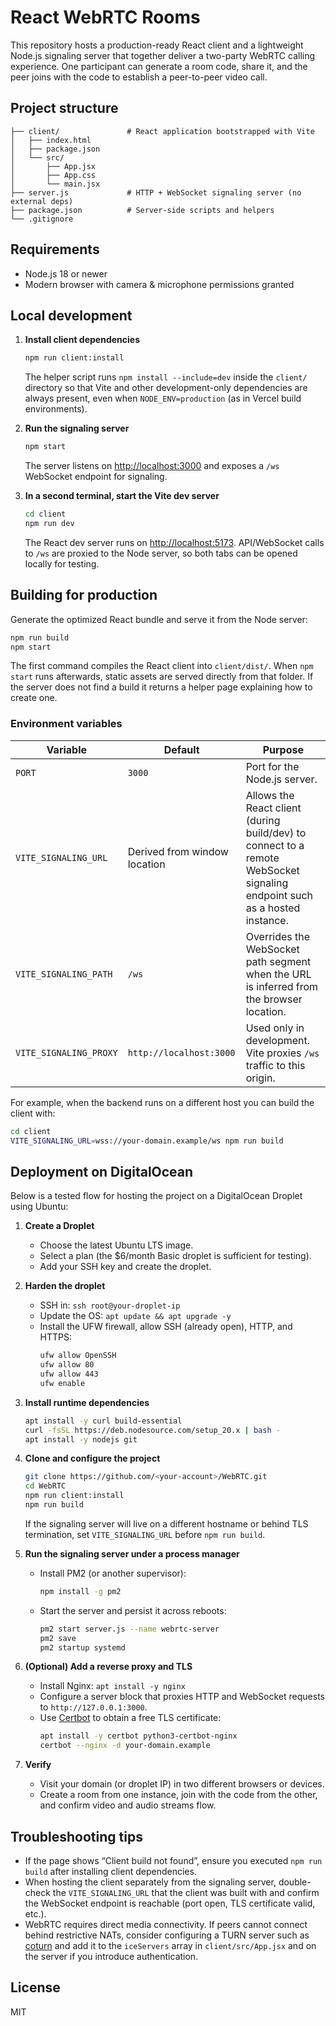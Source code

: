 # React WebRTC Rooms

This repository hosts a production-ready React client and a lightweight Node.js signaling server that together deliver a two-party WebRTC calling experience. One participant can generate a room code, share it, and the peer joins with the code to establish a peer-to-peer video call.

## Project structure

```
├── client/               # React application bootstrapped with Vite
│   ├── index.html
│   ├── package.json
│   └── src/
│       ├── App.jsx
│       ├── App.css
│       └── main.jsx
├── server.js             # HTTP + WebSocket signaling server (no external deps)
├── package.json          # Server-side scripts and helpers
└── .gitignore
```

## Requirements

- Node.js 18 or newer
- Modern browser with camera & microphone permissions granted

## Local development

1. **Install client dependencies**

   ```bash
   npm run client:install
   ```

   The helper script runs `npm install --include=dev` inside the `client/` directory so that Vite and other development-only
   dependencies are always present, even when `NODE_ENV=production` (as in Vercel build environments).

2. **Run the signaling server**

   ```bash
   npm start
   ```

   The server listens on [http://localhost:3000](http://localhost:3000) and exposes a `/ws` WebSocket endpoint for signaling.

3. **In a second terminal, start the Vite dev server**

   ```bash
   cd client
   npm run dev
   ```

   The React dev server runs on [http://localhost:5173](http://localhost:5173). API/WebSocket calls to `/ws` are proxied to the Node server, so both tabs can be opened locally for testing.

## Building for production

Generate the optimized React bundle and serve it from the Node server:

```bash
npm run build
npm start
```

The first command compiles the React client into `client/dist/`. When `npm start` runs afterwards, static assets are served directly from that folder. If the server does not find a build it returns a helper page explaining how to create one.

### Environment variables

| Variable | Default | Purpose |
| --- | --- | --- |
| `PORT` | `3000` | Port for the Node.js server. |
| `VITE_SIGNALING_URL` | Derived from window location | Allows the React client (during build/dev) to connect to a remote WebSocket signaling endpoint such as a hosted instance. |
| `VITE_SIGNALING_PATH` | `/ws` | Overrides the WebSocket path segment when the URL is inferred from the browser location. |
| `VITE_SIGNALING_PROXY` | `http://localhost:3000` | Used only in development. Vite proxies `/ws` traffic to this origin. |

For example, when the backend runs on a different host you can build the client with:

```bash
cd client
VITE_SIGNALING_URL=wss://your-domain.example/ws npm run build
```

## Deployment on DigitalOcean

Below is a tested flow for hosting the project on a DigitalOcean Droplet using Ubuntu:

1. **Create a Droplet**
   - Choose the latest Ubuntu LTS image.
   - Select a plan (the $6/month Basic droplet is sufficient for testing).
   - Add your SSH key and create the droplet.

2. **Harden the droplet**
   - SSH in: `ssh root@your-droplet-ip`
   - Update the OS: `apt update && apt upgrade -y`
   - Install the UFW firewall, allow SSH (already open), HTTP, and HTTPS:
     ```bash
     ufw allow OpenSSH
     ufw allow 80
     ufw allow 443
     ufw enable
     ```

3. **Install runtime dependencies**
   ```bash
   apt install -y curl build-essential
   curl -fsSL https://deb.nodesource.com/setup_20.x | bash -
   apt install -y nodejs git
   ```

4. **Clone and configure the project**
   ```bash
   git clone https://github.com/<your-account>/WebRTC.git
   cd WebRTC
   npm run client:install
   npm run build
   ```
   If the signaling server will live on a different hostname or behind TLS termination, set `VITE_SIGNALING_URL` before `npm run build`.

5. **Run the signaling server under a process manager**
   - Install PM2 (or another supervisor):
     ```bash
     npm install -g pm2
     ```
   - Start the server and persist it across reboots:
     ```bash
     pm2 start server.js --name webrtc-server
     pm2 save
     pm2 startup systemd
     ```

6. **(Optional) Add a reverse proxy and TLS**
   - Install Nginx: `apt install -y nginx`
   - Configure a server block that proxies HTTP and WebSocket requests to `http://127.0.0.1:3000`.
   - Use [Certbot](https://certbot.eff.org/) to obtain a free TLS certificate:
     ```bash
     apt install -y certbot python3-certbot-nginx
     certbot --nginx -d your-domain.example
     ```

7. **Verify**
   - Visit your domain (or droplet IP) in two different browsers or devices.
   - Create a room from one instance, join with the code from the other, and confirm video and audio streams flow.

## Troubleshooting tips

- If the page shows “Client build not found”, ensure you executed `npm run build` after installing client dependencies.
- When hosting the client separately from the signaling server, double-check the `VITE_SIGNALING_URL` that the client was built with and confirm the WebSocket endpoint is reachable (port open, TLS certificate valid, etc.).
- WebRTC requires direct media connectivity. If peers cannot connect behind restrictive NATs, consider configuring a TURN server such as [coturn](https://github.com/coturn/coturn) and add it to the `iceServers` array in `client/src/App.jsx` and on the server if you introduce authentication.

## License

MIT
